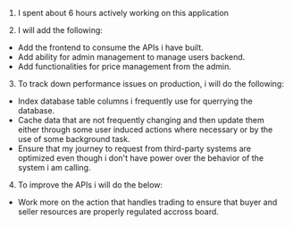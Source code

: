 1. I spent about 6 hours actively working on this application

2. I will add the following:
- Add the frontend to consume the APIs i have built.
- Add ability for admin management to manage users backend.
- Add functionalities for price management from the admin.

3. To track down performance issues on production, i will do the following:
- Index database table columns i frequently use for querrying the database.
- Cache data that are not frequently changing and then update them either through some user induced actions where necessary or by the use of some background task.
- Ensure that my journey to request from third-party systems are optimized even though i don't have power over the behavior of the system i am calling.

4. To improve the APIs i will do the below:
- Work more on the action that handles trading to ensure that buyer and seller resources are properly regulated accross board. 
